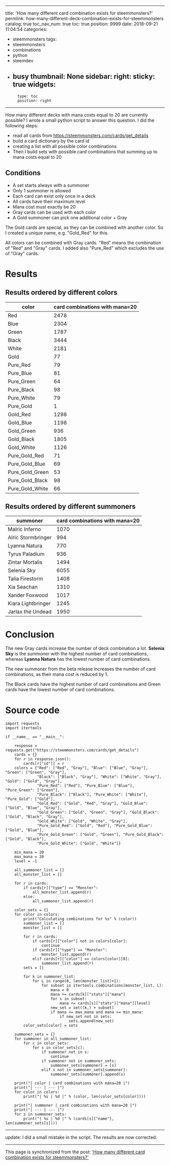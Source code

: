 
---
title: 'How many different card combination exists for steemmonsters?'
permlink: how-many-different-deck-combination-exists-for-steemmonsters
catalog: true
toc_nav_num: true
toc: true
position: 9999
date: 2018-09-21 11:04:54
categories:
- steemmonsters
tags:
- steemmonsters
- combinations
- python
- steemdev
- busy
thumbnail: None
sidebar:
    right:
        sticky: true
widgets:
    -
        type: toc
        position: right
---


How many different decks with mana costs equal to 20 are currently possible? I wrote a small python script to answer this question. I did the following steps:
* read all cards from https://steemmonsters.com/cards/get_details
* build a card dictionary by the card id
* creating a list with all possible color combinations
* Then I build sets with possible card combinations that summing up to mana costs equal to 20

## Conditions
* A set starts always with a summoner
* Only 1 summoner is allowed
* Each card can exist only once in a deck
* All cards have their maximum level
* Mana cost must exactly be 20
* Gray cards can be used with each color
* A Gold  summoner can pick one additional color + Gray

The Gold cards are special, as they can be combined with another color. So I created a unique name, e.g. "Gold_Red" for this.

All colors can be combined with Gray cards. "Red" means the combination of "Red" and "Gray" cards. I added also "Pure_Red" which excludes the use of "Gray" cards.

# Results
## Results ordered by different colors

| color | card combinations with mana=20 |
| --- | --- |
| Red | 2478 |
| Blue | 2304 |
| Green | 1787 |
| Black | 3444 |
| White | 2181 |
| Gold | 77 |
| Pure_Red | 79 |
| Pure_Blue | 81 |
| Pure_Green | 64 |
| Pure_Black | 98 |
| Pure_White | 79 |
| Pure_Gold | 1 |
| Gold_Red | 1298 |
| Gold_Blue | 1198 |
| Gold_Green | 936 |
| Gold_Black | 1805 |
| Gold_White | 1126 |
| Pure_Gold_Red | 71 |
| Pure_Gold_Blue | 69 |
| Pure_Gold_Green | 53 |
| Pure_Gold_Black | 98 |
| Pure_Gold_White | 66 |

## Results ordered by different summoners

| summoner | card combinations with mana=20 |
| --- | --- |
| Malric Inferno | 1070 |
| Alric Stormbringer | 994 |
| Lyanna Natura | 770 |
| Tyrus Paladium | 936 |
| Zintar Mortalis | 1494 |
| Selenia Sky | 6055 |
| Talia Firestorm | 1408 |
| Xia Seachan | 1310 |
| Xander Foxwood | 1017 |
| Kiara Lightbringer | 1245 |
| Jarlax the Undead | 1950 |


# Conclusion
The new Gray cards increase the number of deck combination a lot. **Selenia Sky** is the summoner with the highest number of card combinations, whereas **Lyanna Natura** has the lowest number of card combinations.

The new summoner from the beta release increases the number of card combinations, as their mana cost is reduced by 1.

The Black cards have the highest number of card combinations and Green cards have the lowest number of card combinations.

# Source code
```
import requests
import itertools

if __name__ == "__main__":
       
    response = requests.get("https://steemmonsters.com/cards/get_details")
    cards = {}
    for r in response.json():
        cards[r["id"]] = r
    colors = {"Red": ["Red", "Gray"], "Blue": ["Blue", "Gray"], "Green": ["Green", "Gray"],
              "Black": ["Black", "Gray"], "White": ["White", "Gray"], "Gold": ["Gold", "Gray"],
              "Pure_Red": ["Red"], "Pure_Blue": ["Blue"], "Pure_Green": ["Green"],
              "Pure_Black": ["Black"], "Pure_White": ["White"], "Pure_Gold": ["Gold"],              
              "Gold_Red": ["Gold", "Red", "Gray"], "Gold_Blue": ["Gold", "Blue", "Gray"],
              "Gold_Green": ["Gold", "Green", "Gray"], "Gold_Black": ["Gold", "Black", "Gray"], 
              "Gold_White": ["Gold", "White", "Gray"],
              "Pure_Gold_Red": ["Gold", "Red"], "Pure_Gold_Blue": ["Gold", "Blue"],
              "Pure_Gold_Green": ["Gold", "Green"], "Pure_Gold_Black": ["Gold", "Black"], 
              "Pure_Gold_White": ["Gold", "White"]}
    
    min_mana = 20
    max_mana = 20
    level = -1

    all_summoner_list = []
    all_monster_list = []
    
    for r in cards:
        if cards[r]["type"] == "Monster":
            all_monster_list.append(r)
        else:
            all_summoner_list.append(r)
                    
    color_sets = {}
    for color in colors:
        print("Calculating combinations for %s" % (color))
        summoner_list = []
        monster_list = []
        
        for r in cards:
            if cards[r]["color"] not in colors[color]:
                continue
            if cards[r]["type"] == "Monster":
                monster_list.append(r)
            elif cards[r]["color"] == colors[color][0]:
                summoner_list.append(r)
        sets = []

        for k in summoner_list:
            for L in range(0, len(monster_list)+1):
                for subset in itertools.combinations(monster_list, L):
                    mana = 0
                    mana += cards[k]["stats"]["mana"]
                    for s in subset:
                        mana += cards[s]["stats"]["mana"][level]
                    new_set = set((k,) + subset)
                    if mana <= max_mana and mana >= min_mana:
                        if new_set not in sets:
                            sets.append(new_set)
        color_sets[color] = sets
    
    summoner_sets = {}
    for summoner in all_summoner_list:
        for c in color_sets:
            for s in color_sets[c]:
                if summoner not in s:
                    continue
                if summoner not in summoner_sets:
                    summoner_sets[summoner] = [s]
                elif s not in summoner_sets[summoner]:
                    summoner_sets[summoner].append(s)
    
    print("| color | card combinations with mana=20 |")
    print("| --- | --- |")
    for color in colors:
        print("| %s | %d |" % (color, len(color_sets[color])))
    
    print("| summoner | card combinations with mana=20 |")
    print("| --- | --- |")
    for s in summoner_sets:
        print("| %s | %d |" % (cards[s]["name"], len(summoner_sets[s])))
```

___
update: I did a small mistake in the script. The results are now corrected.

- - -

This page is synchronized from the post: ['How many different card combination exists for steemmonsters?'](https://steemit.com/@holger80/how-many-different-deck-combination-exists-for-steemmonsters)
